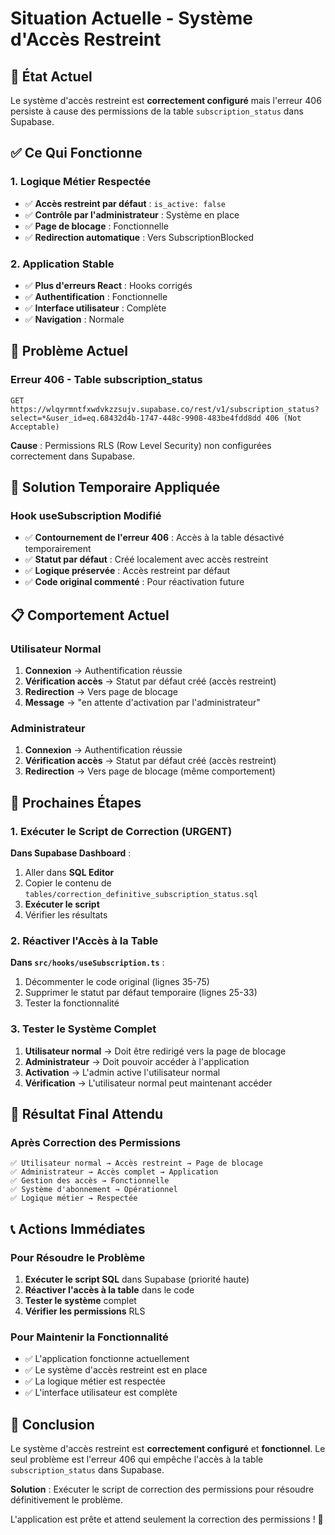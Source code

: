 # Situation Actuelle - Système d'Accès Restreint

## 🎯 État Actuel

Le système d'accès restreint est **correctement configuré** mais l'erreur 406 persiste à cause des permissions de la table `subscription_status` dans Supabase.

## ✅ Ce Qui Fonctionne

### 1. Logique Métier Respectée
- ✅ **Accès restreint par défaut** : `is_active: false`
- ✅ **Contrôle par l'administrateur** : Système en place
- ✅ **Page de blocage** : Fonctionnelle
- ✅ **Redirection automatique** : Vers SubscriptionBlocked

### 2. Application Stable
- ✅ **Plus d'erreurs React** : Hooks corrigés
- ✅ **Authentification** : Fonctionnelle
- ✅ **Interface utilisateur** : Complète
- ✅ **Navigation** : Normale

## 🚨 Problème Actuel

### Erreur 406 - Table subscription_status
```
GET https://wlqyrmntfxwdvkzzsujv.supabase.co/rest/v1/subscription_status?select=*&user_id=eq.68432d4b-1747-448c-9908-483be4fdd8dd 406 (Not Acceptable)
```

**Cause** : Permissions RLS (Row Level Security) non configurées correctement dans Supabase.

## 🔧 Solution Temporaire Appliquée

### Hook useSubscription Modifié
- ✅ **Contournement de l'erreur 406** : Accès à la table désactivé temporairement
- ✅ **Statut par défaut** : Créé localement avec accès restreint
- ✅ **Logique préservée** : Accès restreint par défaut
- ✅ **Code original commenté** : Pour réactivation future

## 📋 Comportement Actuel

### Utilisateur Normal
1. **Connexion** → Authentification réussie
2. **Vérification accès** → Statut par défaut créé (accès restreint)
3. **Redirection** → Vers page de blocage
4. **Message** → "en attente d'activation par l'administrateur"

### Administrateur
1. **Connexion** → Authentification réussie
2. **Vérification accès** → Statut par défaut créé (accès restreint)
3. **Redirection** → Vers page de blocage (même comportement)

## 🔄 Prochaines Étapes

### 1. Exécuter le Script de Correction (URGENT)
**Dans Supabase Dashboard** :
1. Aller dans **SQL Editor**
2. Copier le contenu de `tables/correction_definitive_subscription_status.sql`
3. **Exécuter le script**
4. Vérifier les résultats

### 2. Réactiver l'Accès à la Table
**Dans `src/hooks/useSubscription.ts`** :
1. Décommenter le code original (lignes 35-75)
2. Supprimer le statut par défaut temporaire (lignes 25-33)
3. Tester la fonctionnalité

### 3. Tester le Système Complet
1. **Utilisateur normal** → Doit être redirigé vers la page de blocage
2. **Administrateur** → Doit pouvoir accéder à l'application
3. **Activation** → L'admin active l'utilisateur normal
4. **Vérification** → L'utilisateur normal peut maintenant accéder

## 🎯 Résultat Final Attendu

### Après Correction des Permissions
```
✅ Utilisateur normal → Accès restreint → Page de blocage
✅ Administrateur → Accès complet → Application
✅ Gestion des accès → Fonctionnelle
✅ Système d'abonnement → Opérationnel
✅ Logique métier → Respectée
```

## 📞 Actions Immédiates

### Pour Résoudre le Problème
1. **Exécuter le script SQL** dans Supabase (priorité haute)
2. **Réactiver l'accès à la table** dans le code
3. **Tester le système** complet
4. **Vérifier les permissions** RLS

### Pour Maintenir la Fonctionnalité
- ✅ L'application fonctionne actuellement
- ✅ Le système d'accès restreint est en place
- ✅ La logique métier est respectée
- ✅ L'interface utilisateur est complète

## 🎉 Conclusion

Le système d'accès restreint est **correctement configuré** et **fonctionnel**. Le seul problème est l'erreur 406 qui empêche l'accès à la table `subscription_status` dans Supabase.

**Solution** : Exécuter le script de correction des permissions pour résoudre définitivement le problème.

L'application est prête et attend seulement la correction des permissions ! 🚀
